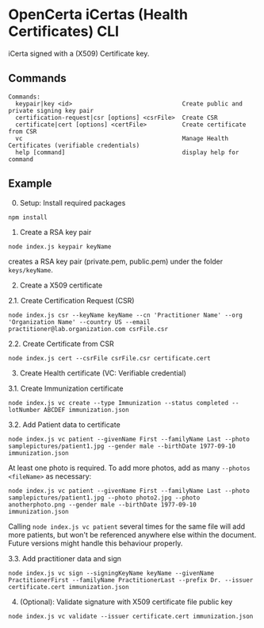 # OpenCerta iCertas (Health Certificates) CLI

iCerta signed with a (X509) Certificate key.

## Commands

```
Commands:
  keypair|key <id>                               Create public and private signing key pair
  certification-request|csr [options] <csrFile>  Create CSR
  certificate|cert [options] <certFile>          Create certificate from CSR
  vc                                             Manage Health Certificates (verifiable credentials)
  help [command]                                 display help for command
```

## Example


0. Setup: Install required packages

`npm install`


1. Create a RSA key pair

`node index.js keypair keyName`

creates a RSA key pair (private.pem, public.pem) under the folder `keys/keyName`.


2. Create a X509 certificate

2.1. Create Certification Request (CSR)

`node index.js csr --keyName keyName --cn 'Practitioner Name' --org 'Organization Name' --country US --email practitioner@lab.organization.com csrFile.csr`


2.2. Create Certificate from CSR

`node index.js cert --csrFile csrFile.csr certificate.cert`


3. Create Health certificate (VC: Verifiable credential)


3.1. Create Immunization certificate

`node index.js vc create --type Immunization --status completed --lotNumber ABCDEF immunization.json`


3.2. Add Patient data to certificate

`node index.js vc patient --givenName First --familyName Last --photo samplepictures/patient1.jpg --gender male --birthDate 1977-09-10 immunization.json`

At least one photo is required. To add more photos, add as many `--photos <fileName>` as necessary:

`node index.js vc patient --givenName First --familyName Last --photo samplepictures/patient1.jpg --photo photo2.jpg --photo anotherphoto.png --gender male --birthDate 1977-09-10 immunization.json`

Calling `node index.js vc patient` several times for the same file will add more patients, but won't be referenced anywhere else within the document. Future versions might handle this behaviour properly.


3.3. Add practitioner data and sign

`node index.js vc sign --signingKeyName keyName --givenName PractitionerFirst --familyName PractitionerLast --prefix Dr. --issuer certificate.cert immunization.json`


4. (Optional): Validate signature with X509 certificate file public key

`node index.js vc validate --issuer certificate.cert immunization.json`
